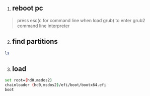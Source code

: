 1. ## reboot pc
> press esc(c for command line when load grub) to enter grub2 command line interpreter

2. ## find partitions
```bash
ls
```

3. ## load
```bash
set root=(hd0,msdos2)
chainloader (hd0,msdos2)/efi/boot/bootx64.efi
boot
```
